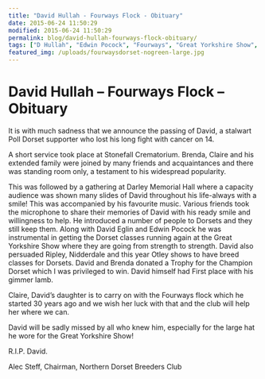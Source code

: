 ```yaml
---
title: "David Hullah - Fourways Flock - Obituary"
date: 2015-06-24 11:50:29
modified: 2015-06-24 11:50:29
permalink: blog/david-hullah-fourways-flock-obituary/
tags: ["D Hullah", "Edwin Pocock", "Fourways", "Great Yorkshire Show", "NDBC", "Nidderdale", "Otley Show", "Wharfedale Cup"]
featured_img: /uploads/fourwaysdorset-nogreen-large.jpg
---
```


# David Hullah – Fourways Flock – Obituary

It is with much sadness that we announce the passing of David, a stalwart Poll Dorset supporter who lost his long fight with cancer on 14.

A short service took place at Stonefall Crematorium. Brenda, Claire and his extended family were joined by many friends and acquaintances and there was standing room only, a testament to his widespread popularity.

This was followed by a gathering at Darley Memorial Hall where a capacity audience was shown many slides of David throughout his life-always with a smile! This was accompanied by his favourite music. Various friends took the microphone to share their memories of David with his ready smile and willingness to help. He introduced a number of people to Dorsets and they still keep them. Along with David Eglin and Edwin Pocock he was instrumental in getting the Dorset classes running again at the Great Yorkshire Show where they are going from strength to strength. David also persuaded Ripley, Nidderdale and this year Otley shows to have breed classes for Dorsets. David and Brenda donated a Trophy for the Champion Dorset which I was privileged to win. David himself had First place with his gimmer lamb.

Claire, David’s daughter is to carry on with the Fourways flock which he started 30 years ago and we wish her luck with that and the club will help her where we can.

David will be sadly missed by all who knew him, especially for the large hat he wore for the Great Yorkshire Show!

R.I.P. David.

Alec Steff,
Chairman,
Northern Dorset Breeders Club
